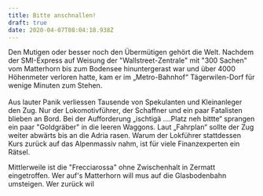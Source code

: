 ```yaml
---
title: Bitte anschnallen!
draft: true
date: 2020-04-07T08:04:18.938Z
---
```

Den Mutigen oder besser noch den Übermütigen gehört die Welt. Nachdem der SMI-Express auf Weisung der "Wallstreet-Zentrale" mit "300 Sachen" vom Matterhorn bis zum Bodensee hinuntergerast war und über 4000 Höhenmeter verloren hatte, kam er im „Metro-Bahnhof“ Tägerwilen-Dorf für wenige Minuten zum Stehen.\
\
Aus lauter Panik verliessen Tausende von Spekulanten und Kleinanleger den Zug. Nur der Lokomotivführer, der Schaffner und ein paar Fatalisten blieben an Bord. Bei der Aufforderung „ischtigä ....Platz neh bittte“ sprangen ein paar "Goldgräber" in die leeren Waggons. Laut „Fahrplan“ sollte der Zug weiter abwärts bis an die Adria rasen. Warum der Lokführer stattdessen Kurs zurück auf das Alpenmassiv nahm, ist für viele Finanzexperten ein Rätsel. 

Mittlerweile ist die "Frecciarossa" ohne Zwischenhalt in Zermatt eingetroffen. Wer auf's Matterhorn will mus auf die Glasbodenbahn umsteigen. Wer zurück wil